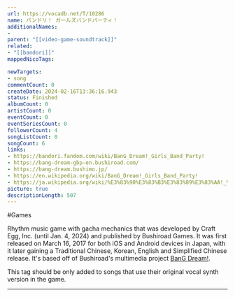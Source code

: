 ```yaml
---
url: https://vocadb.net/T/10286
name: バンドリ！ ガールズバンドパーティ！
additionalNames: 
- 
parent: "[[video-game-soundtrack]]"
related:
- "[[bandori]]"
mappedNicoTags:

newTargets:
- song
commentCount: 0
createDate: 2024-02-16T13:36:16.943
status: Finished
albumCount: 0
artistCount: 0
eventCount: 0
eventSeriesCount: 0
followerCount: 4
songListCount: 0
songCount: 6
links: 
- https://bandori.fandom.com/wiki/BanG_Dream!_Girls_Band_Party!
- https://bang-dream-gbp-en.bushiroad.com/
- https://bang-dream.bushimo.jp/
- https://en.wikipedia.org/wiki/BanG_Dream!_Girls_Band_Party!
- https://ja.wikipedia.org/wiki/%E3%83%90%E3%83%B3%E3%83%89%E3%83%AA!_%E3%82%AC%E3%83%BC%E3%83%AB%E3%82%BA%E3%83%90%E3%83%B3%E3%83%89%E3%83%91%E3%83%BC%E3%83%86%E3%82%A3!
picture: true
descriptionLength: 507
---
```


#Games

Rhythm music game with gacha mechanics that was developed by Craft Egg, Inc. (until Jan. 4, 2024) and published by Bushiroad Games. It was first released on March 16, 2017 for both iOS and Android devices in Japan, with it later gaining a Traditional Chinese, Korean, English and Simplified Chinese release.  It's based off of Bushiroad's multimedia project [BanG Dream!](https://vocadb.net/T/7495/bang-dream).

This tag should be only added to songs that use their original vocal synth version in the game.

---

